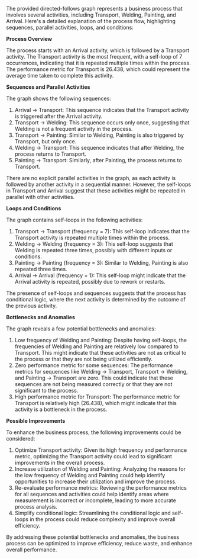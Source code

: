 The provided directed-follows graph represents a business process that involves several activities, including Transport, Welding, Painting, and Arrival. Here's a detailed explanation of the process flow, highlighting sequences, parallel activities, loops, and conditions:

**Process Overview**

The process starts with an Arrival activity, which is followed by a Transport activity. The Transport activity is the most frequent, with a self-loop of 7 occurrences, indicating that it is repeated multiple times within the process. The performance metric for Transport is 26.438, which could represent the average time taken to complete this activity.

**Sequences and Parallel Activities**

The graph shows the following sequences:

1. Arrival -> Transport: This sequence indicates that the Transport activity is triggered after the Arrival activity.
2. Transport -> Welding: This sequence occurs only once, suggesting that Welding is not a frequent activity in the process.
3. Transport -> Painting: Similar to Welding, Painting is also triggered by Transport, but only once.
4. Welding -> Transport: This sequence indicates that after Welding, the process returns to Transport.
5. Painting -> Transport: Similarly, after Painting, the process returns to Transport.

There are no explicit parallel activities in the graph, as each activity is followed by another activity in a sequential manner. However, the self-loops in Transport and Arrival suggest that these activities might be repeated in parallel with other activities.

**Loops and Conditions**

The graph contains self-loops in the following activities:

1. Transport -> Transport (frequency = 7): This self-loop indicates that the Transport activity is repeated multiple times within the process.
2. Welding -> Welding (frequency = 3): This self-loop suggests that Welding is repeated three times, possibly with different inputs or conditions.
3. Painting -> Painting (frequency = 3): Similar to Welding, Painting is also repeated three times.
4. Arrival -> Arrival (frequency = 1): This self-loop might indicate that the Arrival activity is repeated, possibly due to rework or restarts.

The presence of self-loops and sequences suggests that the process has conditional logic, where the next activity is determined by the outcome of the previous activity.

**Bottlenecks and Anomalies**

The graph reveals a few potential bottlenecks and anomalies:

1. Low frequency of Welding and Painting: Despite having self-loops, the frequencies of Welding and Painting are relatively low compared to Transport. This might indicate that these activities are not as critical to the process or that they are not being utilized efficiently.
2. Zero performance metric for some sequences: The performance metrics for sequences like Welding -> Transport, Transport -> Welding, and Painting -> Transport are zero. This could indicate that these sequences are not being measured correctly or that they are not significant to the process.
3. High performance metric for Transport: The performance metric for Transport is relatively high (26.438), which might indicate that this activity is a bottleneck in the process.

**Possible Improvements**

To enhance the business process, the following improvements could be considered:

1. Optimize Transport activity: Given its high frequency and performance metric, optimizing the Transport activity could lead to significant improvements in the overall process.
2. Increase utilization of Welding and Painting: Analyzing the reasons for the low frequency of Welding and Painting could help identify opportunities to increase their utilization and improve the process.
3. Re-evaluate performance metrics: Reviewing the performance metrics for all sequences and activities could help identify areas where measurement is incorrect or incomplete, leading to more accurate process analysis.
4. Simplify conditional logic: Streamlining the conditional logic and self-loops in the process could reduce complexity and improve overall efficiency.

By addressing these potential bottlenecks and anomalies, the business process can be optimized to improve efficiency, reduce waste, and enhance overall performance.